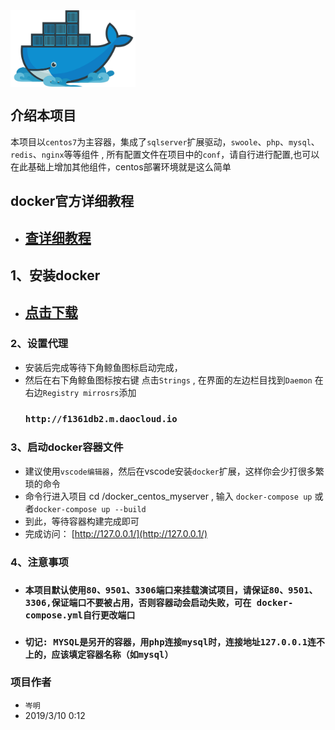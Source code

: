  
 <img src="logo.jpg" width="200" hegiht="200" align="center" />

##  介绍本项目
  本项目以`centos7`为主容器，集成了`sqlserver`扩展驱动，`swoole`、`php`、`mysql`、`redis`、`nginx`等等组件 , 所有配置文件在项目中的`conf`，请自行进行配置,也可以在此基础上增加其他组件，centos部署环境就是这么简单

##  docker官方详细教程
 * ##  [查详细教程](http://www.docker.org.cn/book/)

## 1、安装docker
*  ##  [点击下载](https://download.docker.com/win/stable/Docker%20for%20Windows%20Installer.exe)


### 2、设置代理
  *  安装后完成等待下角鲸鱼图标启动完成，
  *  然后在右下角鲸鱼图标按右键 点击`Strings` , 在界面的左边栏目找到`Daemon`
     在右边`Registry mirrosrs`添加
     ### `http://f1361db2.m.daocloud.io`

### 3、启动docker容器文件
   * 建议使用`vscode编辑器`，然后在vscode安装`docker`扩展，这样你会少打很多繁琐的命令
   * 命令行进入项目 cd /docker_centos_myserver , 输入 `docker-compose up`  或者`docker-compose up --build` 
   * 到此，等待容器构建完成即可 
   * 完成访问：     [http://127.0.0.1/](http://127.0.0.1/)

### 4、注意事项
   * ###  `本项目默认使用80、9501、3306端口来挂载演试项目，请保证80、9501、3306,保证端口不要被占用，否则容器动会启动失败，可在 docker-compose.yml自行更改端口`
   * ###  `切记: MYSQL是另开的容器，用php连接mysql时，连接地址127.0.0.1连不上的，应该填定容器名称（如mysql）`


### 项目作者
  * `岑明`
  * 2019/3/10 0:12

